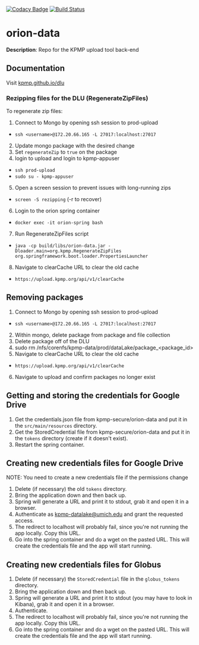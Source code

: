 [![Codacy Badge](https://api.codacy.com/project/badge/Grade/6af5499a0365459e8f755ec19589534a)](https://www.codacy.com/manual/rlreamy/orion-data?utm_source=github.com&amp;utm_medium=referral&amp;utm_content=KPMP/orion-data&amp;utm_campaign=Badge_Grade)
[![Build Status](https://travis-ci.org/KPMP/orion-data.svg?branch=develop)](https://travis-ci.org/KPMP/orion-data)

# orion-data
  **Description**: Repo for the KPMP upload tool back-end

## Documentation
Visit [kpmp.github.io/dlu](http://kpmp.io.github.io/dlu)

### Rezipping files for the DLU (RegenerateZipFiles)
To regenerate zip files:
1. Connect to Mongo by opening ssh session to prod-upload
- `ssh <username>@172.20.66.165 -L 27017:localhost:27017`
2. Update mongo package with the desired change
3. Set `regenerateZip` to `true` on the package
4. login to upload and login to kpmp-appuser
- `ssh prod-upload`
- `sudo su - kpmp-appuser`
5. Open a screen session to prevent issues with long-running zips
- `screen -S rezipping` (-r to recover)
6. Login to the orion spring container
- `docker exec -it orion-spring bash`
7. Run RegenerateZipFiles script
- `java -cp build/libs/orion-data.jar -Dloader.main=org.kpmp.RegenerateZipFiles org.springframework.boot.loader.PropertiesLauncher`
8. Navigate to clearCache URL to clear the old cache
- `https://upload.kpmp.org/api/v1/clearCache`


## Removing packages
1. Connect to Mongo by opening ssh session to prod-upload
- `ssh <username>@172.20.66.165 -L 27017:localhost:27017`
2. Within mongo, delete package from package and file collection
3. Delete package off of the DLU
4. sudo rm /nfs/corenfs/kpmp-data/prod/dataLake/package_<package_id>
5. Navigate to clearCache URL to clear the old cache
- `https://upload.kpmp.org/api/v1/clearCache`
6. Navigate to upload and confirm packages no longer exist

## Getting and storing the credentials for Google Drive
 1. Get the credentials.json file from kpmp-secure/orion-data and put it in the `src/main/resources` directory.
 2. Get the StoredCredential file from kpmp-secure/orion-data and put it in the `tokens` directory (create if it doesn't  exist).
 3. Restart the spring container.

## Creating new credentials files for Google Drive
NOTE: You need to create a new credentials file if the permissions change
 1. Delete (if necessary) the old `tokens` directory.
 2. Bring the application down and then back up.
 3. Spring will generate a URL and print it to stdout, grab it and open it in a browser.
 4. Authenticate as kpmp-datalake@umich.edu and grant the requested access.
 5. The redirect to localhost will probably fail, since you're not running the app locally. Copy this URL.
 6. Go into the spring container and do a wget on the pasted URL. This will create the credentials file and the app will start running.

## Creating new credentials files for Globus
 1. Delete (if necessary) the `StoredCredential` file in the `globus_tokens` directory.
 2. Bring the application down and then back up.
 3. Spring will generate a URL and print it to stdout (you may have to look in Kibana), grab it and open it in a browser.
 4. Authenticate.
 5. The redirect to localhost will probably fail, since you're not running the app locally. Copy this URL.
 6. Go into the spring container and do a wget on the pasted URL. This will create the credentials file and the app will start running.

